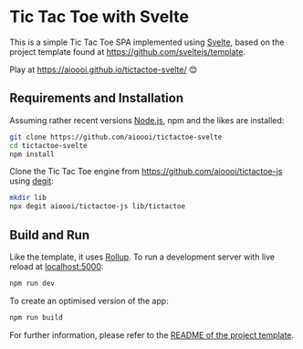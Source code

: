 # Tic Tac Toe with Svelte

This is a simple Tic Tac Toe SPA implemented using [Svelte](https://svelte.dev), based on the 
project template found at <https://github.com/sveltejs/template>.

Play at <https://aioooi.github.io/tictactoe-svelte/> :blush:


## Requirements and Installation

Assuming rather recent versions [Node.js](https://nodejs.org), npm and the likes are installed:

```bash
git clone https://github.com/aioooi/tictactoe-svelte
cd tictactoe-svelte
npm install
```

Clone the Tic Tac Toe engine from <https://github.com/aioooi/tictactoe-js> using 
[degit](https://github.com/Rich-Harris/degit):


```bash
mkdir lib
npx degit aioooi/tictactoe-js lib/tictactoe
```


## Build and Run

Like the template, it uses [Rollup](https://rollupjs.org).
To run a development server with live reload at [localhost:5000](http://localhost:5000):
```bash
npm run dev
```

To create an optimised version of the app:

```bash
npm run build
```

For further information, please refer to the 
[README of the project template](https://github.com/sveltejs/template/blob/master/README.md).

